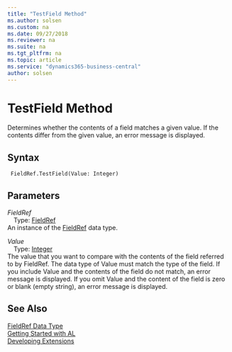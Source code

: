 ```yaml
---
title: "TestField Method"
ms.author: solsen
ms.custom: na
ms.date: 09/27/2018
ms.reviewer: na
ms.suite: na
ms.tgt_pltfrm: na
ms.topic: article
ms.service: "dynamics365-business-central"
author: solsen
---
```

[//]: # (START>DO_NOT_EDIT)
[//]: # (IMPORTANT:Do not edit any of the content between here and the END>DO_NOT_EDIT.)
[//]: # (Any modifications should be made in the .resx files in the ModernDev repo.)
# TestField Method
Determines whether the contents of a field matches a given value. If the contents differ from the given value, an error message is displayed.

## Syntax
```
 FieldRef.TestField(Value: Integer)
```
## Parameters
*FieldRef*  
&emsp;Type: [FieldRef](fieldref-data-type.md)  
An instance of the [FieldRef](fieldref-data-type.md) data type.  

*Value*  
&emsp;Type: [Integer](integer-data-type.md)  
The value that you want to compare with the contents of the field referred to by FieldRef. The data type of Value must match the type of the field. If you include Value and the contents of the field do not match, an error message is displayed. If you omit Value and the content of the field is zero or blank (empty string), an error message is displayed.
        



[//]: # (IMPORTANT: END>DO_NOT_EDIT)
## See Also
[FieldRef Data Type](fieldref-data-type.md)  
[Getting Started with AL](../devenv-get-started.md)  
[Developing Extensions](../devenv-dev-overview.md)